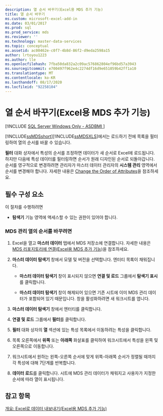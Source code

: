 ```yaml
---
description: 열 순서 바꾸기(Excel용 MDS 추가 기능)
title: 열 순서 바꾸기
ms.custom: microsoft-excel-add-in
ms.date: 03/01/2017
ms.prod: sql
ms.prod_service: mds
ms.reviewer: ''
ms.technology: master-data-services
ms.topic: conceptual
ms.assetid: ac00462e-c0f7-4b8d-86f2-d9eda2598a15
author: lrtoyou1223
ms.author: lle
ms.openlocfilehash: 7fba50da832a2c09ac576862804ef96bd57a3943
ms.sourcegitcommit: e700497f962e4c2274df16d9e651059b42ff1a10
ms.translationtype: MT
ms.contentlocale: ko-KR
ms.lasthandoff: 08/17/2020
ms.locfileid: "92258104"
---
```

# <a name="reorder-columns-mds-add-in-for-excel"></a>열 순서 바꾸기(Excel용 MDS 추가 기능)

[!INCLUDE [SQL Server Windows Only - ASDBMI ](../../includes/applies-to-version/sql-windows-only-asdbmi.md)]

  [!INCLUDE[ssMDSshort](../../includes/ssmdsshort-md.md)][!INCLUDE[ssMDSXLS](../../includes/ssmdsxls-md.md)]에서는 로드하기 전에 목록을 필터링하여 열의 순서를 바꿀 수 있습니다.  
  
 **필터** 대화 상자에서 특성의 순서를 조정하면 데이터가 새 순서로 Excel에 로드됩니다. 하지만 다음에 특성 데이터를 필터링하면 순서가 원래 디자인된 순서로 되돌아갑니다. 순서를 영구적으로 변경하려면 관리자가 마스터 데이터 관리자의 **시스템 관리** 영역에서 순서를 변경해야 합니다. 자세한 내용은 [Change the Order of Attributes](../../master-data-services/change-the-order-of-attributes.md)을 참조하세요.  
  
## <a name="prerequisites"></a>필수 구성 요소  
 이 절차를 수행하려면  
  
-   **탐색기** 기능 영역에 액세스할 수 있는 권한이 있어야 합니다.  
  
### <a name="to-reorder-mds-managed-columns"></a>MDS 관리 열의 순서를 바꾸려면  
  
1.  Excel을 열고 **마스터 데이터** 탭에서 MDS 저장소에 연결합니다. 자세한 내용은 [MDS 리포지토리에 연결&#40;Excel용 MDS 추가 기능&#41;](../../master-data-services/microsoft-excel-add-in/connect-to-an-mds-repository-mds-add-in-for-excel.md)을 참조하세요.  
  
2.  **마스터 데이터 탐색기** 창에서 모델 및 버전을 선택합니다. 엔터티 목록이 채워집니다.  
  
    -   **마스터 데이터 탐색기** 창이 표시되지 않으면 **연결 및 로드** 그룹에서 **탐색기 표시**를 클릭합니다.  
  
    -   **마스터 데이터 탐색기** 창이 해제되어 있으면 기존 시트에 이미 MDS 관리 데이터가 포함되어 있기 때문입니다. 창을 활성화하려면 새 워크시트를 엽니다.  
  
3.  **마스터 데이터 탐색기** 창에서 엔터티를 클릭합니다.  
  
4.  **연결 및 로드** 그룹에서 **필터**를 클릭합니다.  
  
5.  **필터** 대화 상자의 **열** 섹션에 있는 특성 목록에서 이동하려는 특성을 클릭합니다.  
  
6.  목록 오른쪽에서 **위쪽** 또는 **아래쪽** 화살표를 클릭하여 워크시트에서 특성을 왼쪽 및 오른쪽으로 이동합니다.  
  
7.  워크시트에서 원하는 왼쪽-오른쪽 순서에 맞게 위쪽-아래쪽 순서가 정렬될 때까지 각 특성에 대해 7단계를 반복합니다.  
  
8.  **데이터 로드**를 클릭합니다. 시트에 MDS 관리 데이터가 채워지고 사용자가 지정한 순서에 따라 열이 표시됩니다.  
  
## <a name="see-also"></a>참고 항목  
 [개요: Excel로 데이터 내보내기&#40;Excel용 MDS 추가 기능&#41;](../../master-data-services/microsoft-excel-add-in/overview-exporting-data-to-excel-mds-add-in-for-excel.md)  
  
  
